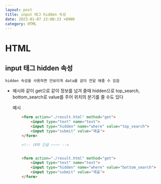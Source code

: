 ```yaml
---
layout: post
title: input 태그 hidden 속성
date: 2023-01-07 22:00:23 +0900
category: HTML
---
```

# HTML

## input 태그 hidden 속성

    hidden 속성을 사용하면 안보이게 data를 같이 전달 해줄 수 있음


* 예시와 같이 get으로 같이 정보를 넘겨 줄때 hidden으로 top_search, bottom_search로 value를 주어 위치의 분기를 줄 수도 있다

    예시
    ```html
        <form action="./result.html" method="get">
            <input type="text" name="text">
            <input type="hidden" name="where" value="top_search">
            <input type="submit" value="제출">
        </form>

        <!-- 대략 긴글 ~~~~ -->


        <form action="./result.html" method="get">
            <input type="text" name="text">
            <input type="hidden" name="where" value="bottom_search">
            <input type="submit" value="제출">
        </form>
    ```